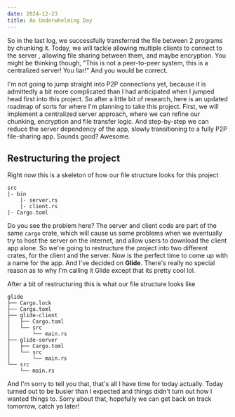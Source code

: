 ```yaml
---
date: 2024-12-23
title: An Underwhelming Day
---
```

So in the last log, we successfully transferred the file between 2 programs by chunking it. Today, we will tackle allowing multiple clients to connect to the server , allowing file sharing between them, and maybe encryption. You might be thinking though, "This is not a peer-to-peer system, this is a centralized server! You liar!" And you would be correct. 

I'm not going to jump straight into P2P connections yet, because it is admittedly a bit more complicated than I had anticipated when I jumped head first into this project. So after a little bit of research, here is an updated roadmap of sorts for where I'm planning to take this project. First, we will implement a centralized server approach, where we can refine our chunking, encryption and file transfer logic. And step-by-step we can reduce the server dependency of the app, slowly transitioning to a fully P2P file-sharing app. Sounds good? Awesome. 
## Restructuring the project
Right now this is a skeleton of how our file structure looks for this project
```
src
|- bin
	|- server.rs
	|- client.rs
|- Cargo.toml
```
Do you see the problem here? The server and client code are part of the same `cargo` crate, which will cause us some problems when we eventually try to host the server on the internet, and allow users to download the client app alone. So we're going to restructure the project into two different crates, for the client and the server. Now is the perfect time to come up with a name for the app. And I've decided on **Glide**. There's really no special reason as to why I'm calling it Glide except that its pretty cool lol. 

After a bit of restructuring this is what our file structure looks like
```
glide
├── Cargo.lock
├── Cargo.toml
├── glide-client
│   ├── Cargo.toml
│   └── src
│       └── main.rs
├── glide-server
│   ├── Cargo.toml
│   └── src
│       └── main.rs
└── src
    └── main.rs
```

And I'm sorry to tell you that, that's all I have time for today actually. Today turned out to be busier than I expected and things didn't turn out how I wanted things to. Sorry about that, hopefully we can get back on track tomorrow, catch ya later!